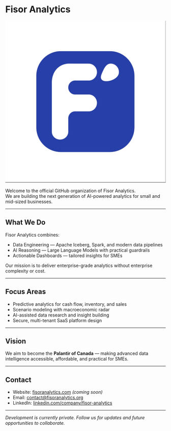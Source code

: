 # Fisor Analytics

![Organization Banner](../fisor-banner.jpg) <!-- Replace with your image path later -->

Welcome to the official GitHub organization of Fisor Analytics.  
We are building the next generation of AI-powered analytics for small and mid-sized businesses.

---

## What We Do
Fisor Analytics combines:
- Data Engineering — Apache Iceberg, Spark, and modern data pipelines
- AI Reasoning — Large Language Models with practical guardrails
- Actionable Dashboards — tailored insights for SMEs

Our mission is to deliver enterprise-grade analytics without enterprise complexity or cost.

---

## Focus Areas
- Predictive analytics for cash flow, inventory, and sales  
- Scenario modeling with macroeconomic radar  
- AI-assisted data research and insight building  
- Secure, multi-tenant SaaS platform design  

---

## Vision
We aim to become the **Palantir of Canada** — making advanced data intelligence accessible, affordable, and practical for SMEs.

---

## Contact
- Website: [fisoranalytics.com](https://fisoranalytics.org) *(coming soon)*  
- Email: contact@fisoranalytics.org  
- LinkedIn: [linkedin.com/company/fisor-analytics]([https://linkedin.com/company/fisor-analytics](https://linkedin.com/company/fisor-analytics))  

---

*Development is currently private. Follow us for updates and future opportunities to collaborate.*
